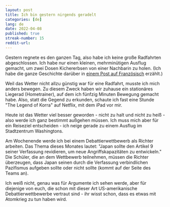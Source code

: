 ```yaml
---
layout: post
title: Ich bin gestern nirgends geradelt 
categories: [de]
lang: de
date: 2022-04-08
published: true
streak-number: 15
reddit-url:
---
```

Gestern regnete es den ganzen Tag, also habe ich keine große Radfahrten abgeschlossen. Ich habe nur einen kleinen, mehrminütigen Ausflug gemacht, um zwei Dosen Kichererbsen von einer Nachbarin zu holen. (Ich habe die ganze Geschichte darüber in [einem Post auf Französisch](https://www.reddit.com/r/WriteStreak/comments/tyot1h/streak_15_je_suis_allé_trois_minutes_à_vélo_pour/) erzählt.)

Weil das Wetter nicht allzu günstig war für eine Radfahrt, musste ich mich anders bewegen. Zu diesem Zweck haben wir zuhause ein stationäres Liegerad (Hometrainer), auf dem ich fünfzig Minuten Bewegung gemacht habe. Also, statt die Gegend zu erkunden, schaute ich fast eine Stunde "The Legend of Korra" auf Netflix, mit dem iPad vor mir.

Heute ist das Wetter viel besser geworden - nicht zu halt und nicht zu heiß - also werde ich ganz bestimmt außgehen müssen. Ich muss mich aber für ein Reiseziel entscheiden - ich neige gerade zu einem Ausflug im Stadtzentrum Washingtons.

Am Wochenende werde ich bei einem Debattierwettbewerb als Richter arbeiten. Das Thema dieses Monates lautet: "Japan sollte den Artikel 9 seiner Verfassung revidieren, um neue Angriffskapazitäten zu entwickeln." Die Schüler, die an dem Wettbewerb teilnehmen, müssen die Richter überzeugen, dass Japan seinen durch die Verfassung verbindlichen Pazifismus aufgeben sollte oder nicht sollte (kommt auf der Seite des Teams an).

Ich weiß nicht, genau was für Argumente ich sehen werde, aber für diejenige von euch, die schon mit dieser Art US-amerikanische Debattierwettbewerbe vertraut sind - ihr wisst schon, dass es etwas mit Atomkrieg zu tun haben wird.
